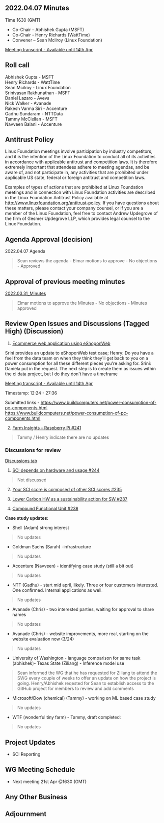 ## 2022.04.07 Minutes

Time 1630 (GMT)

- Co-Chair – Abhishek Gupta (MSFT)
- Co-Chair - Henry Richards (WattTime)
- Convener – Sean Mcilroy (Linux Foundation)

[Meeting transcript - Available until 14th Apr](https://docs.google.com/document/d/1WeRybJv8a8vunyRe9AawSqP0feVfe2PJ0KKiAGkI7kQ/edit?usp=sharing)

## Roll call

Abhishek Gupta - MSFT <br>
Henry Richards - WattTime<br>
Sean Mcilroy - Linux Foundation<br>
Srinivasan Rakhunathan - MSFT<br>
Daniel Lazaro - Aveva<br>
Nick Walker - Avanade <br>
Rakesh Varma Siri - Accenture <br>
Gadhu Sundaram - NTTData<br>
Tammy McClellan - MSFT<br>
Navveen Balani - Accenture

## Antitrust Policy
Linux Foundation meetings involve participation by industry competitors, and it is the intention of the Linux Foundation to conduct 
all of its activities in accordance with applicable antitrust and competition laws. 
It is therefore extremely important that attendees adhere to meeting agendas, and be aware of, and not participate in, any activities 
that are prohibited under applicable US state, federal or foreign antitrust and competition laws.

Examples of types of actions that are prohibited at Linux Foundation meetings and in connection with Linux Foundation activities are 
described in the Linux Foundation Antitrust Policy available at http://www.linuxfoundation.org/antitrust-policy. 
If you have questions about these matters, please contact your company counsel, or if you are a member of the Linux Foundation, 
feel free to contact Andrew Updegrove of the firm of Gesmer Updegrove LLP, which provides legal counsel to the Linux Foundation.
  
## Agenda Approval (decision) 
2022.04.07 Agenda

> Sean reviews the agenda - Elmar motions to approve - No objections - Approved
  
## Approval of previous meeting minutes
[2022.03.31_Minutes](https://github.com/Green-Software-Foundation/standards_wg/blob/main/Agenda_Minutes/2022.03.31_Minutes.md) 

> Elmar motions to approve the Minutes - No objections - Minutes approved

## Review Open Issues and Discussions (Tagged High) (Discussion)

1. [Ecommerce web application using eShoponWeb](https://github.com/Green-Software-Foundation/software_carbon_intensity/issues/227)

Srini provides an update to eShoponWeb test case;
Henry: Do you have a feel from the data team on when they think they'll get back to you on a power consumption for all these different pieces you're asking for.
Srini: Daniela put in the request. The next step is to create them as issues within the ci data project, but I do they don't have a timeframe

[Meeting transcript - Available until 14th Apr](https://docs.google.com/document/d/1WeRybJv8a8vunyRe9AawSqP0feVfe2PJ0KKiAGkI7kQ/edit?usp=sharing)

Timestamp: 12:24 - 27:36

Submitted links - 
https://www.buildcomputers.net/power-consumption-of-pc-components.html <br>
https://www.buildcomputers.net/power-consumption-of-pc-components.html


2. [Farm Insights - Raspberry Pi #241](https://github.com/Green-Software-Foundation/software_carbon_intensity/issues/241)

> Tammy / Henry indicate there are no updates

### Discussions for review

[Discussions tab](https://github.com/Green-Software-Foundation/software_carbon_intensity/discussions)

1. [SCI depends on hardware and usage #244](https://github.com/Green-Software-Foundation/software_carbon_intensity/discussions/244)
> Not discussed

2. [Your SCI score is composed of other SCI scores #235](https://github.com/Green-Software-Foundation/software_carbon_intensity/discussions/235)


3. [Lower Carbon HW as a sustainability action for SW #237](https://github.com/Green-Software-Foundation/software_carbon_intensity/discussions/237)


4. [Compound Functional Unit #238](https://github.com/Green-Software-Foundation/software_carbon_intensity/discussions/238)

**Case study updates:**

- Shell (Adam) strong interest
> No updates

- Goldman Sachs (Sarah) -infrastructure
> No updates

- Accenture (Navveen) - identifying case study (still a bit out) 
> No updates

- NTT (Gadhu) - start mid april, likely. Three or four customers interested. One confirmed. Internal applications as well. 
> No updates

- Avanade (Chris) - two interested parties, waiting for approval to share names
> No updates

- Avanade (Chris) - website improvements, more real, starting on the website evaluation now (3/24)
> No updates

- University of Washington - language comparison for same task (abhishek)- Texas State (Ziliang) - Inference model use

> Sean informed the WG that he has requested for Ziliang to attend the SWG every couple of weeks to offer an update on how the project is going.
> Henry/Abhishek reqested for Sean to establish access to the GitHub project for members to review and add comments

- Microsoft/Dow (chemical) (Tammy) - working on ML based case study
> No updates

- WTF (wonderful tiny farm) - Tammy, draft completed: 
> No updates

## Project Updates

- SCI Reporting

## WG Meeting Schedule

- Next meeting 21st Apr @1630 (GMT) 

## Any Other Business

## Adjournment
